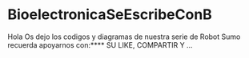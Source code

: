 # BioelectronicaSeEscribeConB
Hola Os dejo los codigos y diagramas de nuestra serie de Robot Sumo recuerda apoyarnos con:**** SU LIKE, COMPARTIR Y …
